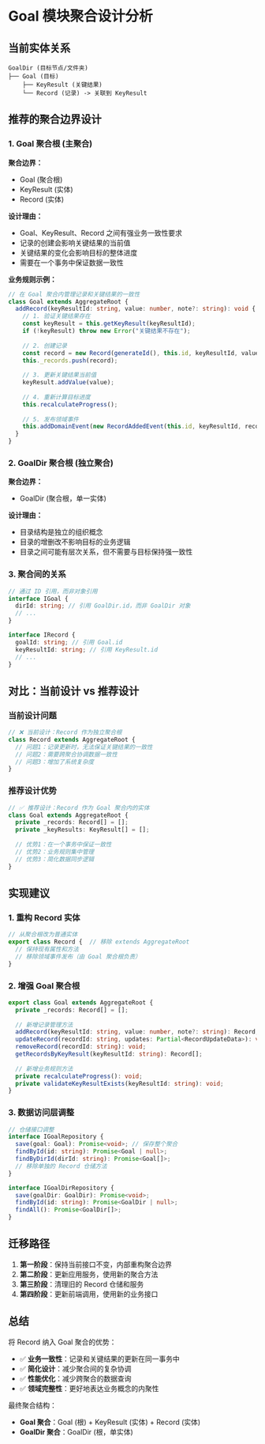 # Goal 模块聚合设计分析

## 当前实体关系

```
GoalDir (目标节点/文件夹)
├── Goal (目标)
    ├── KeyResult (关键结果)
    └── Record (记录) -> 关联到 KeyResult
```

## 推荐的聚合边界设计

### 1. Goal 聚合根 (主聚合)

**聚合边界：**
- Goal (聚合根)
- KeyResult (实体)
- Record (实体)

**设计理由：**
- Goal、KeyResult、Record 之间有强业务一致性要求
- 记录的创建会影响关键结果的当前值
- 关键结果的变化会影响目标的整体进度
- 需要在一个事务中保证数据一致性

**业务规则示例：**
```typescript
// 在 Goal 聚合内管理记录和关键结果的一致性
class Goal extends AggregateRoot {
  addRecord(keyResultId: string, value: number, note?: string): void {
    // 1. 验证关键结果存在
    const keyResult = this.getKeyResult(keyResultId);
    if (!keyResult) throw new Error("关键结果不存在");
    
    // 2. 创建记录
    const record = new Record(generateId(), this.id, keyResultId, value, note);
    this._records.push(record);
    
    // 3. 更新关键结果当前值
    keyResult.addValue(value);
    
    // 4. 重新计算目标进度
    this.recalculateProgress();
    
    // 5. 发布领域事件
    this.addDomainEvent(new RecordAddedEvent(this.id, keyResultId, record.id));
  }
}
```

### 2. GoalDir 聚合根 (独立聚合)

**聚合边界：**
- GoalDir (聚合根，单一实体)

**设计理由：**
- 目录结构是独立的组织概念
- 目录的增删改不影响目标的业务逻辑
- 目录之间可能有层次关系，但不需要与目标保持强一致性

### 3. 聚合间的关系

```typescript
// 通过 ID 引用，而非对象引用
interface IGoal {
  dirId: string; // 引用 GoalDir.id，而非 GoalDir 对象
  // ...
}

interface IRecord {
  goalId: string; // 引用 Goal.id
  keyResultId: string; // 引用 KeyResult.id
  // ...
}
```

## 对比：当前设计 vs 推荐设计

### 当前设计问题

```typescript
// ❌ 当前设计：Record 作为独立聚合根
class Record extends AggregateRoot {
  // 问题1：记录更新时，无法保证关键结果的一致性
  // 问题2：需要跨聚合协调数据一致性
  // 问题3：增加了系统复杂度
}
```

### 推荐设计优势

```typescript
// ✅ 推荐设计：Record 作为 Goal 聚合内的实体
class Goal extends AggregateRoot {
  private _records: Record[] = [];
  private _keyResults: KeyResult[] = [];
  
  // 优势1：在一个事务中保证一致性
  // 优势2：业务规则集中管理
  // 优势3：简化数据同步逻辑
}
```

## 实现建议

### 1. 重构 Record 实体

```typescript
// 从聚合根改为普通实体
export class Record {  // 移除 extends AggregateRoot
  // 保持现有属性和方法
  // 移除领域事件发布（由 Goal 聚合根负责）
}
```

### 2. 增强 Goal 聚合根

```typescript
export class Goal extends AggregateRoot {
  private _records: Record[] = [];
  
  // 新增记录管理方法
  addRecord(keyResultId: string, value: number, note?: string): Record;
  updateRecord(recordId: string, updates: Partial<RecordUpdateData>): void;
  removeRecord(recordId: string): void;
  getRecordsByKeyResult(keyResultId: string): Record[];
  
  // 新增业务规则方法
  private recalculateProgress(): void;
  private validateKeyResultExists(keyResultId: string): void;
}
```

### 3. 数据访问层调整

```typescript
// 仓储接口调整
interface IGoalRepository {
  save(goal: Goal): Promise<void>; // 保存整个聚合
  findById(id: string): Promise<Goal | null>;
  findByDirId(dirId: string): Promise<Goal[]>;
  // 移除单独的 Record 仓储方法
}

interface IGoalDirRepository {
  save(goalDir: GoalDir): Promise<void>;
  findById(id: string): Promise<GoalDir | null>;
  findAll(): Promise<GoalDir[]>;
}
```

## 迁移路径

1. **第一阶段**：保持当前接口不变，内部重构聚合边界
2. **第二阶段**：更新应用服务，使用新的聚合方法
3. **第三阶段**：清理旧的 Record 仓储和服务
4. **第四阶段**：更新前端调用，使用新的业务接口

## 总结

将 Record 纳入 Goal 聚合的优势：
- ✅ **业务一致性**：记录和关键结果的更新在同一事务中
- ✅ **简化设计**：减少聚合间的复杂协调
- ✅ **性能优化**：减少跨聚合的数据查询
- ✅ **领域完整性**：更好地表达业务概念的内聚性

最终聚合结构：
- **Goal 聚合**：Goal (根) + KeyResult (实体) + Record (实体)
- **GoalDir 聚合**：GoalDir (根，单实体)

